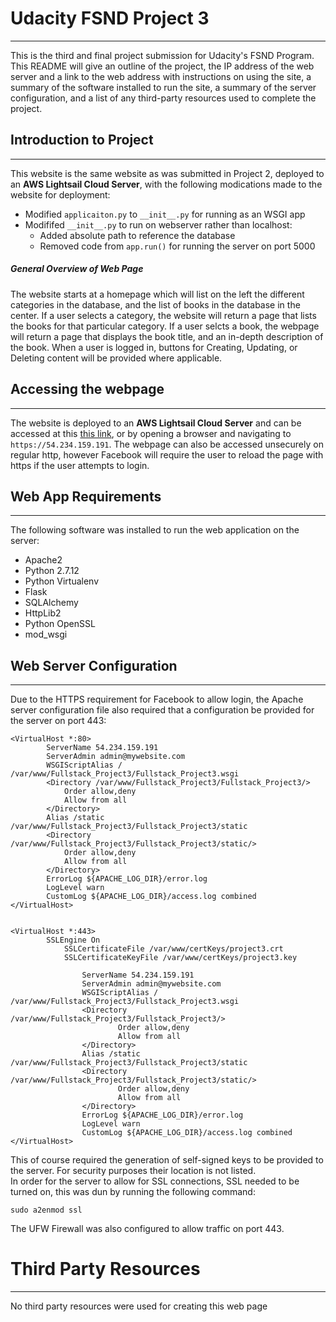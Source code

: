 # Udacity FSND Project 3 
___
This is the third and final project submission for Udacity's FSND Program.  This README will give an outline of the project, the IP address of the web server and a link to the web address with instructions on using the site, a summary of the software installed to run the site, a summary of the server configuration, and a list of any third-party resources used to complete the project.

## Introduction to Project
___
This website is the same website as was submitted in Project 2, deployed to an **AWS Lightsail Cloud Server**, with the following modications made to the website for deployment:
- Modified `applicaiton.py` to `__init__.py` for running as an WSGI app
- Modififed `__init__.py` to run on webserver rather than localhost:
    - Added absolute path to reference the database
    - Removed code from `app.run()` for running the server on port 5000

##### General Overview of Web Page
The website starts at a homepage which will list on the left the different categories in the database, and the list of books in the database in the center. If a user selects a category, the website will return a page that lists the books for that particular category. If a user selcts a book, the webpage will return a page that displays the book title, and an in-depth description of the book. When a user is logged in, buttons for Creating, Updating, or Deleting content will be provided where applicable.

## Accessing the webpage
___
The website is deployed to an __AWS Lightsail Cloud Server__ and can be accessed at this [this link](https://54.234.159.191), or by opening a browser and navigating to `https://54.234.159.191`.  The webpage can also be accessed unsecurely on regular http, however Facebook will require the user to reload the page with https if the user attempts to login.  

## Web App Requirements
___
The following software was installed to run the web application on the server:
- Apache2
- Python 2.7.12
- Python Virtualenv
- Flask
- SQLAlchemy
- HttpLib2
- Python OpenSSL
- mod_wsgi

## Web Server Configuration
___
Due to the HTTPS requirement for Facebook to allow login, the Apache server configuration file also required that a configuration be provided for the server on port 443:
```
<VirtualHost *:80>
		ServerName 54.234.159.191
		ServerAdmin admin@mywebsite.com
		WSGIScriptAlias / /var/www/Fullstack_Project3/Fullstack_Project3.wsgi
		<Directory /var/www/Fullstack_Project3/Fullstack_Project3/>
			Order allow,deny
			Allow from all
		</Directory>
		Alias /static /var/www/Fullstack_Project3/Fullstack_Project3/static
		<Directory /var/www/Fullstack_Project3/Fullstack_Project3/static/>
			Order allow,deny
			Allow from all
		</Directory>
		ErrorLog ${APACHE_LOG_DIR}/error.log
		LogLevel warn
		CustomLog ${APACHE_LOG_DIR}/access.log combined
</VirtualHost>


<VirtualHost *:443>
		SSLEngine On
    		SSLCertificateFile /var/www/certKeys/project3.crt
    		SSLCertificateKeyFile /var/www/certKeys/project3.key

                ServerName 54.234.159.191
                ServerAdmin admin@mywebsite.com
                WSGIScriptAlias / /var/www/Fullstack_Project3/Fullstack_Project3.wsgi
                <Directory /var/www/Fullstack_Project3/Fullstack_Project3/>
                        Order allow,deny
                        Allow from all
                </Directory>
                Alias /static /var/www/Fullstack_Project3/Fullstack_Project3/static
                <Directory /var/www/Fullstack_Project3/Fullstack_Project3/static/>
                        Order allow,deny
                        Allow from all
                </Directory>
                ErrorLog ${APACHE_LOG_DIR}/error.log
                LogLevel warn
                CustomLog ${APACHE_LOG_DIR}/access.log combined
</VirtualHost>
```
This of course required the generation of self-signed keys to be provided to the server.  For security purposes their location is not listed.  
In order for the server to allow for SSL connections, SSL needed to be turned on, this was dun by running the following command:
```
sudo a2enmod ssl
```
The UFW Firewall was also configured to allow traffic on port 443.
# Third Party Resources
___
No third party resources were used for creating this web page
